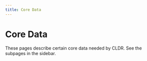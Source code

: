 ```yaml
---
title: Core Data
---
```


# Core Data

These pages describe certain core data needed by CLDR.
See the subpages in the sidebar.
